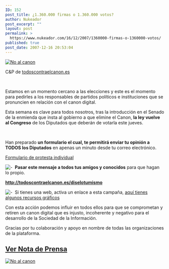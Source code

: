 ```yaml
---
ID: 152
post_title: ¿1.360.000 firmas o 1.360.000 votos?
author: Nukeador
post_excerpt: ""
layout: post
permalink: >
  https://www.nukeador.com/16/12/2007/1360000-firmas-o-1360000-votos/
published: true
post_date: 2007-12-16 20:53:04
---
```

<p><a href="http://www.internautas.org/html/4652.html"><img src="http://www.internautas.org/graficos/zgae.jpg" alt="No al canon" /></a></p>
<p> C&amp;P de <a href="http://www.todoscontraelcanon.es/index2.php?body=article&amp;id_article=189">todoscontraelcanon.es</a></p><br /><p>
Estamos en un momento cercano a las elecciones y este es el momento
para pedirles a los responsables de partidos políticos e instituciones
que se pronuncien en relación con el canon digital.</p><p>Esta semana es clave para todos nosotros, tras la introducción en el
Senado de la enmienda que insta al gobierno a que elimine el Canon, <strong class="spip">la ley vuelve al Congreso</strong> de los Diputados que deberán de votarla este jueves.</p><br /><p>Han preparado <strong class="spip">un formulario el cual, te permitirá enviar tu opinión a TODOS los Diputados</strong> en apenas un minuto desde tu correo electrónico.</p><p><a href="http://www.todoscontraelcanon.es/index2.php?bot_presenta=Individual&amp;body=form_protesta_ind">Formulario de protesta individual</a></p><p><img src="http://www.todoscontraelcanon.es/puce.gif" alt="-" />&nbsp;&nbsp;<strong>Pasar este mensaje a todos tus amigos y conocidos</strong> para que hagan lo propio.</p><p><strong class="spip"></strong><strong class="spip"><a set="yes" linkindex="18" href="http://todoscontraelcanon.es/diselotumismo" class="spip_out" target="_blank">http://todoscontraelcanon.es/diselotumismo</a></strong></p>
<p><img src="http://www.todoscontraelcanon.es/puce.gif" alt="-" />&nbsp;&nbsp;Si tienes una web, activa un enlace a esta campaña, <a href="http://todoscontraelcanon.es/index2.php?body=press_material_article&amp;id_article=191&amp;id_rubrique=16">aquí tienes algunos recursos gráficos</a></p>
<p>
</p><p>Con esta acción podemos influir en
todos ellos para que se comprometan y retiren un canon digital que es
injusto, incoherente y negativo para el desarrollo de la Sociedad de la
Información.</p><p>Gracias por tu colaboración y apoyo en nombre de todas las organizaciones de la plataforma.</p><h2><a set="yes" linkindex="20" href="http://www.todoscontraelcanon.es/index2.php?body=press_article&amp;id_article=195&amp;id_rubrique=2" class="spip_out">Ver Nota de Prensa</a></h2>

<p><a href="http://www.todoscontraelcanon.es"><img src="http://todoscontraelcanon.es/IMG/gif/tcc_468X60.gif" alt="No al canon" /></a></p>